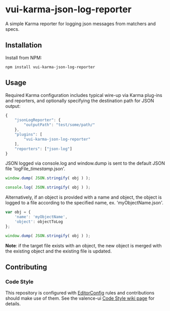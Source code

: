 # vui-karma-json-log-reporter

A simple Karma reporter for logging json messages from matchers and specs.

## Installation

Install from NPM:
```shell
npm install vui-karma-json-log-reporter
```

## Usage

Required Karma configuration includes typical wire-up via Karma plug-ins and reporters, and optionally specifying the destination path for JSON output:

```javascript
{
	"jsonLogReporter": {
		"outputPath": "test/some/path/"
	},
	"plugins": [
		"vui-karma-json-log-reporter"
	],
	"reporters": ["json-log"]
}
```

JSON logged via console.log and window.dump is sent to the default JSON file 'logFile_*timestamp*.json'.

```javascript
window.dump( JSON.stringify( obj ) );

console.log( JSON.stringify( obj ) );
```

Alternatively, if an object is provided with a name and object, the object is logged to a file according to the specified name, ex. 'myObjectName.json'.

```javascript
var obj = {
	'name': 'myObjectName',
	'object': objectToLog
};

window.dump( JSON.stringify( obj ) );
```

**Note**: if the target file exists with an object, the new object is merged with the existing object and the existing file is updated.

## Contributing

### Code Style

This repository is configured with [EditorConfig](http://editorconfig.org) rules and contributions should make use of them. See the valence-ui [Code Style wiki page](https://github.com/Desire2Learn-Valence/valence-ui-helpers/wiki/Code-Style) for details.
